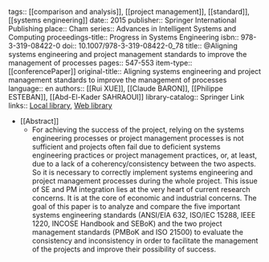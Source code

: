 tags:: [[comparison and analysis]], [[project management]], [[standard]], [[systems engineering]]
date:: 2015
publisher:: Springer International Publishing
place:: Cham
series:: Advances in Intelligent Systems and Computing
proceedings-title:: Progress in Systems Engineering
isbn:: 978-3-319-08422-0
doi:: 10.1007/978-3-319-08422-0_78
title:: @Aligning systems engineering and project management standards to improve the management of processes
pages:: 547-553
item-type:: [[conferencePaper]]
original-title:: Aligning systems engineering and project management standards to improve the management of processes
language:: en
authors:: [[Rui XUE]], [[Claude BARON]], [[Philippe ESTEBAN]], [[Abd-El-Kader SAHRAOUI]]
library-catalog:: Springer Link
links:: [Local library](zotero://select/library/items/MEBWP6G5), [Web library](https://www.zotero.org/users/6520516/items/MEBWP6G5)

- [[Abstract]]
	- For achieving the success of the project, relying on the systems engineering processes or project management processes is not sufficient and projects often fail due to deficient systems engineering practices or project management practices, or, at least, due to a lack of a coherency/consistency between the two aspects. So it is necessary to correctly implement systems engineering and project management processes during the whole project. This issue of SE and PM integration lies at the very heart of current research concerns. It is at the core of economic and industrial concerns. The goal of this paper is to analyze and compare the five important systems engineering standards (ANSI/EIA 632, ISO/IEC 15288, IEEE 1220, INCOSE Handbook and SEBoK) and the two project management standards (PMBoK and ISO 21500) to evaluate the consistency and inconsistency in order to facilitate the management of the projects and improve their possibility of success.